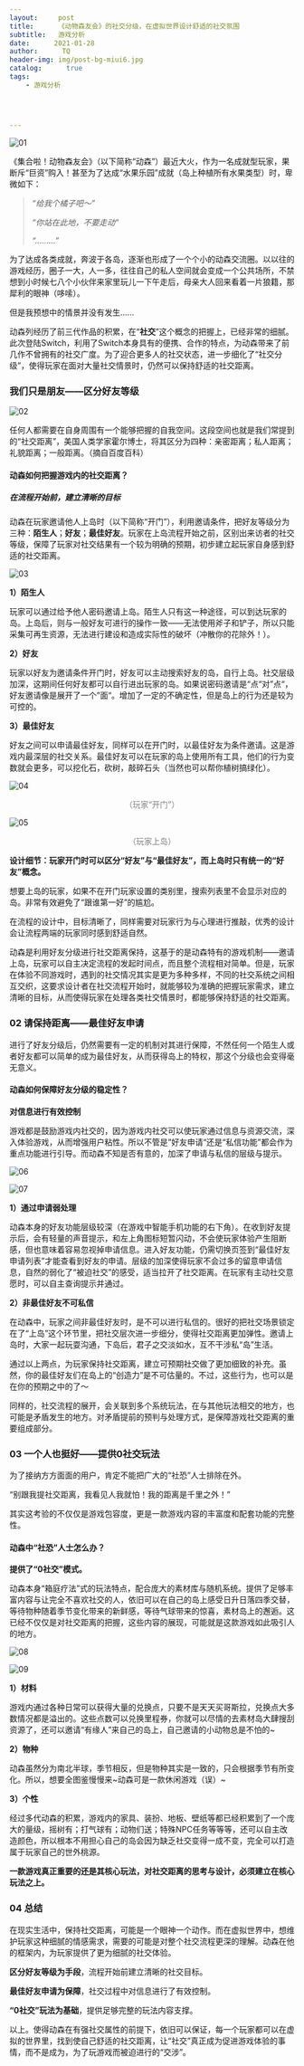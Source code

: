```yaml
---
layout:     post
title:      《动物森友会》的社交分级，在虚拟世界设计舒适的社交氛围
subtitle:   游戏分析
date:      2021-01-28
author:      TQ
header-img: img/post-bg-miui6.jpg
catalog: 	  true
tags:
    - 游戏分析




---
```


![01]({{site.baseurl}}/img-post/20210128/01.jpg)

《集合啦！动物森友会》（以下简称“动森”）最近大火，作为一名成就型玩家，果断斥“巨资”购入！甚至为了达成“水果乐园”成就（岛上种植所有水果类型）时，卑微如下：

>*“给我个橘子吧～”*
>
>*“你站在此地，不要走动”*
>
>*“..…….”*

为了达成各类成就，奔波于各岛，逐渐也形成了一个个小的动森交流圈。以以往的游戏经历，圈子一大，人一多，往往自己的私人空间就会变成一个公共场所，不禁想到小时候七八个小伙伴来家里玩儿一下午走后，母亲大人回来看着一片狼籍，那犀利的眼神（哆嗦）。

但是我预想中的情景并没有发生......

动森列经历了前三代作品的积累，在“**社交**”这个概念的把握上，已经非常的细腻。此次登陆Switch，利用了Switch本身具有的便携、合作的特点，为动森带来了前几作不曾拥有的社交广度。为了迎合更多人的社交状态，进一步细化了“社交分级”，使得玩家在面对大量社交情景时，仍然可以保持舒适的社交距离。

### **我们只是朋友——区分好友等级**

![02]({{site.baseurl}}/img-post/20210128/02.jpg)

任何人都需要在自身周围有一个能够把握的自我空间。这段空间也就是我们常提到的“社交距离”，美国人类学家霍尔博士，将其区分为四种：亲密距离；私人距离；礼貌距离；一般距离。（摘自百度百科）

#### **动森如何把握游戏内的社交距离？**

##### **在流程开始前，建立清晰的目标**

动森在玩家邀请他人上岛时（以下简称“开门”），利用邀请条件，把好友等级分为三种：**陌生人**；**好友**；**最佳好友**。玩家在上岛流程开始之前，区别出来访者的社交等级，保障了玩家对社交结果有一个较为明确的预期，初步建立起玩家自身感到舒适的社交距离。

![03]({{site.baseurl}}/img-post/20210128/03.jpg)

**1）陌生人**

玩家可以通过给予他人密码邀请上岛。陌生人只有这一种途径，可以到达玩家的岛。上岛后，则与一般好友可进行的操作一致——无法使用斧子和铲子，所以只能采集可再生资源，无法进行建设和造成实际性的破坏（冲散你的花除外！）。

**2）好友**

玩家以好友为邀请条件开门时，好友可以主动搜索好友的岛，自行上岛。社交层级加深，这期间任何好友都可以自行进出玩家的岛。如果说密码邀请是“点“对”点“，好友邀请像是展开了一个”面“。增加了一定的不确定性，但是岛上的行为还是较为可控的。

**3）最佳好友**

好友之间可以申请最佳好友，同样可以在开门时，以最佳好友为条件邀请。这是游戏内最深层的社交关系。最佳好友可以在玩家的岛上使用所有工具，他们的行为变数就会更多，可以挖化石，砍树，敲碎石头（当然也可以帮你植树搞绿化）。

![04]({{site.baseurl}}/img-post/20210128/04.jpg)

<center><span style="color : grey">（玩家“开门”）</span></center>

![05]({{site.baseurl}}/img-post/20210128/05.jpg)

<center><span style="color : grey">（玩家上岛）</span></center>

**设计细节：玩家开门时可以区分“好友”与“最佳好友”，而上岛时只有统一的“好友”概念。**

想要上岛的玩家，如果不在开门玩家设置的类别里，搜索列表里不会显示对应的岛。非常有效避免了“跟谁第一好”的尴尬。

在流程的设计中，目标清晰了，同样需要对玩家行为与心理进行推敲，优秀的设计会让流程两端的玩家同时感到舒适自然。



动森是利用好友分级进行社交距离保持，这基于的是动森特有的游戏机制——邀请上岛，玩家可以自主决定流程的发起时间点，而且整个流程相对简单。但是，玩家在体验不同游戏时，遇到的社交情况其实是更为多种多样，不同的社交系统之间相互交织，这要求设计者在社交流程开始时，就能够较为准确的把握玩家需求，建立清晰的目标，从而使得玩家在处理各类社交情景时，都能够保持舒适的社交距离。

### 02 **请保持距离——最佳好友申请**

进行了好友分级后，仍然需要有一定的机制对其进行保障，不然任何一个陌生人或者好友都可以简单的成为最佳好友，从而获得岛上的特权，那这个分级也会变得毫无意义。

#### **动森如何保障好友分级的稳定性？**

 **对信息进行有效控制**

游戏都是鼓励游戏内社交的，因为游戏内社交可以使玩家通过信息与资源交流，深入体验游戏，从而增强用户粘性。所以不管是”好友申请“还是“私信功能”都会作为重点功能进行引导。而动森不知是否有意的，加深了申请与私信的层级与提示。

![06]({{site.baseurl}}/img-post/20210128/06.jpg)

![07]({{site.baseurl}}/img-post/20210128/07.jpg)

**1）通过申请弱处理**

动森本身的好友功能层级较深（在游戏中智能手机功能的右下角）。在收到好友提示后，会有轻量的声音提示，和左上角图标短暂闪动，不会使玩家体验产生阻断感，但也意味着容易忽视掉申请信息。进入好友功能，仍需切换页签到“最佳好友申请列表”才能查看到好友的申请。层级的加深使得玩家不会过多的留意申请信息，自然的弱化了“被迫社交”的感受，适当拉开了社交距离。在玩家有主动社交意愿时，可以自主查询提示并通过。



**2）非最佳好友不可私信**

在动森中，玩家之间非最佳好友时，是不可以进行私信的。很好的把社交场景锁定在了“上岛”这个环节里，把社交层次进一步细分，使得社交距离更加弹性。邀请上岛时，大家一起玩耍沟通，下岛后，君子之交淡如水，互不干涉私“岛”生活。

通过以上两点，为玩家保持社交距离，建立可预期社交做了更加细致的补充。虽然，你的最佳好友们在岛上的“创造力”是不可估量的。不过，这些行为，也可以是在你的预期之中的了～

同样的，社交流程的展开，会关联到多个系统玩法，在与其他玩法相交的地方，也可能是矛盾发生的地方。对矛盾提前的预判与处理方式，是保障游戏社交距离的重要组成部分。

### 03 **一个人也挺好——提供0社交玩法**

为了接纳方方面面的用户，肯定不能把广大的“社恐”人士排除在外。

“别跟我提社交距离，我看见人我就怕！我的距离是千里之外！”

其实这考验的不仅仅是游戏包容度，更是一款游戏内容的丰富度和配套功能的完整性。

#### **动森中“社恐”人士怎么办？**

**提供了“0社交”模式。**

动森本身“箱庭疗法”式的玩法特点，配合庞大的素材库与随机系统。提供了足够丰富内容与让完全不喜欢社交的人，依旧可以在自己的岛上感受日升日落四季交替，等待物种随着季节变化带来的新鲜感，等待气球带来的惊喜，素材岛上的邂逅。这已经不仅仅是对社交距离的把握，这些内容的展现，可能就是这款游戏如此吸引人的地方。

![08]({{site.baseurl}}/img-post/20210128/08.jpg)

![09]({{site.baseurl}}/img-post/20210128/09.jpg)

**1）材料**

游戏内通过各种日常可以获得大量的兑换点，只要不是天天买哥斯拉，兑换点大多数情况都是溢出的。这些点数可以兑换里程券，你就可以尽情的去素材岛大肆搜刮资源了，还可以邀请“有缘人”来自己的岛上，自己邀请的小动物总是不怕的~

**2）物种**

动森虽然分为南北半球，季节相反，但是物种其实是一致的，只会根据季节有所变化。所以，想要全图鉴慢慢来~动森可是一款休闲游戏（误）~

**3）个性**

经过多代动森的积累，游戏内的家具、装扮、地板、壁纸等都已经积累到了一个庞大的量级，摇树有；打气球有；动物们送；特殊NPC任务等等等，还可以自主改造颜色，所以根本不用担心自己的岛会因为缺乏社交变得一成不变，完全可以打造属于玩家自己的世外桃源。



**一款游戏真正重要的还是其核心玩法，对社交距离的思考与设计，必须建立在核心玩法之上。**

### 04 总结

在现实生活中，保持社交距离，可能是一个眼神一个动作。而在虚拟世界中，想维护玩家这种细腻的情感需求，需要的可能是对整个社交流程更深的理解。动森在他的框架内，为玩家提供了更为细腻的社交体验。



**区分好友等级为手段**，流程开始前建立清晰的社交目标。

**最佳好友申请为保障**，社交过程中对信息进行了有效控制。

**“0社交”玩法为基础**，提供足够完整的玩法内容支撑。



以上。使得动森在有强社交属性的前提下，依旧可以保证，每一个玩家都可以在虚拟的世界里，找到使自己舒适的社交距离，让“社交”真正成为促进游戏体验的事情，而不是成为，为了玩游戏而被迫进行的“交涉”。
